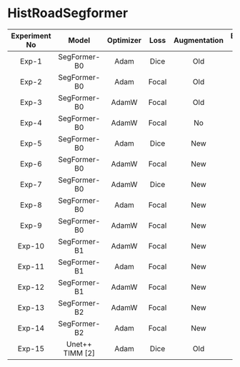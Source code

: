 # HistRoadSegformer

| Experiment No  |       Model       | Optimizer   |  Loss  | Augmentation   |  Batch Size  |  Precision  |   Recall  |  F1 Score  |   IoU  |  Weights  |
|:--------------:|:-----------------:|:-----------:|:------:|:--------------:|:------------:|:-----------:|:---------:|:----------:|:------:|:---------:|
|     Exp-1      |    SegFormer-B0   |    Adam     |  Dice  |      Old       |      16      |    0.6031   |   0.7043  |    0.6490  | 0.4807 | [Download](https://drive.google.com/file/d/1kGyaS1mYwsMZoop0rLMZrYLVZhOQbf53/view?usp=sharing)|
|     Exp-2      |    SegFormer-B0   |    Adam     |  Focal |      Old       |      16      |    0.6876   |   0.5579  |    0.6158  | 0.4455 | [Download](https://drive.google.com/file/d/1hGvj3WeG86YW45F__9b9_9dfijBHkkS7/view?usp=sharing)|
|     Exp-3      |    SegFormer-B0   |   AdamW     |  Focal |      Old       |      16      |    0.6605   |   0.5932  |    0.6242  | 0.4547 | [Download](https://drive.google.com/file/d/1YAKRhm2yk9MJ4dzGJQuyaxMMbkM17Mzw/view?usp=sharing)|
|     Exp-4      |    SegFormer-B0   |   AdamW     |  Focal |      No        |      16      |    0.6751   |   0.6780  |    0.6756  | 0.5110 | [Download](https://drive.google.com/file/d/1wom2dvOfiqdTH6CCnP94CiGq87ZmfacY/view?usp=sharing)|
|     Exp-5      |    SegFormer-B0   |    Adam     |  Dice  |      New       |      16      |    0.6293   |   0.7203  |    0.6697  | 0.5053 | [Download](https://drive.google.com/file/d/1l1wKY53ZPs0zwGYWhyRWy9Nkrt-vzWOF/view?usp=sharing)|
|     Exp-6      |    SegFormer-B0   |   AdamW     |  Focal |      New       |      16      |    0.7057   |   0.6675  |    0.6853  | 0.5216 | [Download](https://drive.google.com/file/d/1mviJYHOvYNcN5DjLgptrXz_zKVVBgdKU/view?usp=sharing)|
|     Exp-7      |    SegFormer-B0   |   AdamW     |  Dice  |      New       |      16      |    0.6668   |   0.6901  |    0.6780  | 0.5136 | [Download](https://drive.google.com/file/d/17580lyBjPzWm5xl_ai9A3zqZ-kixyA2a/view?usp=sharing)|
|     Exp-8      |    SegFormer-B0   |    Adam     |  Focal |      New       |      16      |    0.6966   |   0.6831  |    0.6889  | 0.5259 | [Download](https://drive.google.com/file/d/1fPcXRnwVP74-6RX0L7m9AOlruJHHQZ4N/view?usp=sharing)|
|     Exp-9      |    SegFormer-B0   |   AdamW     |  Focal |      New       |       8      |    0.7015   |   0.6434  |    0.6717  | 0.5067 | [Download](https://drive.google.com/file/d/1c4laoVCApKi2jjNMkBzQvQT-z5xgaDjr/view?usp=sharing)|
|    Exp-10      |    SegFormer-B1   |   AdamW     |  Focal |      New       |      16      |    0.6928   |   0.6886  |    0.6905  | 0.5279 | [Download](https://drive.google.com/file/d/1MuKlt5RXcX-x7fq9JNeVfH3UZm7BiZOu/view?usp=sharing)|
|    Exp-11      |    SegFormer-B1   |    Adam     |  Focal |      New       |      16      |    0.6822   |   0.6956  |    0.6878  | 0.5251 | [Download](https://drive.google.com/file/d/1Q6OOn5hMB4cskH09o72B3MeBiD_9cgED/view?usp=sharing)|
|    Exp-12      |    SegFormer-B1   |   AdamW     |  Focal |      New       |       8      |    0.6842   |   0.6485  |    0.6632  | 0.4988 | [Download](https://drive.google.com/file/d/1ovCPeE5iI9vlNaT6lnoVX1EjgKjucfSO/view?usp=sharing)|
|    Exp-13      |    SegFormer-B2   |   AdamW     |  Focal |      New       |       8      |    0.6893   |   0.6960  |    0.6920  | 0.5297 | [Download](https://drive.google.com/file/d/1sDuFbgL--3NIKww84AwVDEt-Ylw0-SKw/view?usp=sharing)|
|    Exp-14      |    SegFormer-B2   |    Adam     |  Focal |      New       |       8      |    0.7061   |   0.6974  |    0.7017  | 0.5411 | [Download](https://drive.google.com/file/d/1nCRrwshORyxXxZtp0r2iZofEihj9SO_o/view?usp=sharing)|
|    Exp-15      |  Unet++ TIMM [2]  |    Adam     |  Dice  |      Old       |      16      |    0.5141   |   0.6970  |    0.5772  | 0.4199 | [Download](https://drive.google.com/file/d/1D1uozmGI-fPKwCAE-HwsY-u1oxcBBsuw/view?usp=sharing)|
